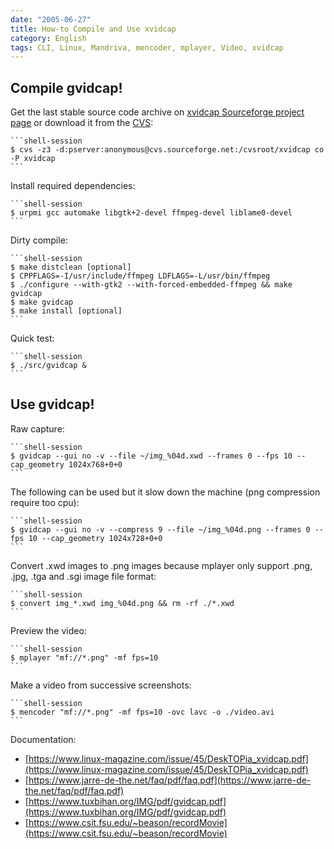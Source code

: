 ```yaml
---
date: "2005-06-27"
title: How-to Compile and Use xvidcap
category: English
tags: CLI, Linux, Mandriva, mencoder, mplayer, Video, xvidcap
---
```


## Compile gvidcap!

Get the last stable source code archive on [xvidcap Sourceforge project page](https://sourceforge.net/projects/xvidcap) or download it from the [CVS](https://cvs.sourceforge.net/viewcvs.py/xvidcap):

    ```shell-session
    $ cvs -z3 -d:pserver:anonymous@cvs.sourceforge.net:/cvsroot/xvidcap co -P xvidcap
    ```

Install required dependencies:

    ```shell-session
    $ urpmi gcc automake libgtk+2-devel ffmpeg-devel liblame0-devel
    ```

Dirty compile:

    ```shell-session
    $ make distclean [optional]
    $ CPPFLAGS=-I/usr/include/ffmpeg LDFLAGS=-L/usr/bin/ffmpeg
    $ ./configure --with-gtk2 --with-forced-embedded-ffmpeg && make gvidcap
    $ make gvidcap
    $ make install [optional]
    ```

Quick test:

    ```shell-session
    $ ./src/gvidcap &
    ```

## Use gvidcap!

Raw capture:

    ```shell-session
    $ gvidcap --gui no -v --file ~/img_%04d.xwd --frames 0 --fps 10 --cap_geometry 1024x768+0+0
    ```

The following can be used but it slow down the machine (png compression require too cpu):

    ```shell-session
    $ gvidcap --gui no -v --compress 9 --file ~/img_%04d.png --frames 0 --fps 10 --cap_geometry 1024x728+0+0
    ```

Convert .xwd images to .png images because mplayer only support .png, .jpg, .tga and .sgi image file format:

    ```shell-session
    $ convert img_*.xwd img_%04d.png && rm -rf ./*.xwd
    ```

Preview the video:

    ```shell-session
    $ mplayer "mf://*.png" -mf fps=10
    ```

Make a video from successive screenshots:

    ```shell-session
    $ mencoder "mf://*.png" -mf fps=10 -ovc lavc -o ./video.avi
    ```

Documentation:

  * [https://www.linux-magazine.com/issue/45/DeskTOPia_xvidcap.pdf](https://www.linux-magazine.com/issue/45/DeskTOPia_xvidcap.pdf)
  * [https://www.jarre-de-the.net/faq/pdf/faq.pdf](https://www.jarre-de-the.net/faq/pdf/faq.pdf)
  * [https://www.tuxbihan.org/IMG/pdf/gvidcap.pdf](https://www.tuxbihan.org/IMG/pdf/gvidcap.pdf)
  * [https://www.csit.fsu.edu/~beason/recordMovie](https://www.csit.fsu.edu/~beason/recordMovie)
